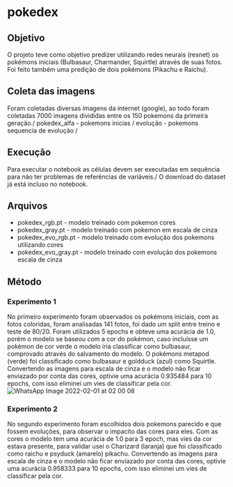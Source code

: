 # pokedex

## Objetivo
O projeto teve como objetivo predizer utilizando redes neurais (resnet) os pokémons iniciais (Bulbasaur, Charmander, Squirtle) através de suas fotos. Foi feito também uma predição de dois pokémons (Pikachu e Raichu).

## Coleta das imagens

Foram coletadas diversas imagens da internet (google), ao todo foram coletadas 7000 imagens divididas entre os 150 pokemons da primeira geração./
pokedex_alfa - pokemons inicias /
evolução - pokemons sequencia de evolução /

## Execução

Para executar o notebook as células devem ser executadas em sequência para não ter problemas de referências de variáveis./
O download do dataset já está incluso no notebook.

## Arquivos

* pokedex_rgb.pt - modelo treinado com pokemon cores
* pokedex_gray.pt - modelo treinado com pokemon em escala de cinza
* pokedex_evo_rgb.pt - modelo treinado com evolução dos pokemons utilizando cores
* pokedex_evo_gray.pt - modelo treinado com evolução dos pokemons escala de cinza


## Método

### Experimento 1
No primeiro experimento foram observados os pokémons iniciais, com as fotos coloridas, foram analisadas 141 fotos, foi dado um split entre treino e teste de 80/20. Foram utilizados 5 epochs e obteve uma acurácia de 1.0, porém o modelo se baseou com a cor do pokémon, caso incluísse um pokémon de cor verde o modelo iria classificar como bulbasaur, comprovado  através do salvamento do modelo. O pokémons metapod (verde) foi classificado como bulbasaur e goldduck (azul) como Squirtle. Convertendo as imagens para escala de cinza e o modelo não ficar enviazado por conta das cores, optivie uma acurácia 0.935484 para 10 epochs, com isso eliminei um vies de classificar pela cor. 
![WhatsApp Image 2022-02-01 at 02 00 08](https://user-images.githubusercontent.com/23370997/152085243-b2654421-3a9a-4667-bf46-eb7504448032.jpeg)

### Experimento 2
No segundo experimento foram escolhidos dois pokemons parecido e que fossem evoluções, para observar o impacito das cores para eles. Com as cores o modelo tem uma acurácia de 1.0 para 3 epoch, mas vies da cor estava presente, para validar usei o Charizard (laranja) que foi classificado como raichu e psyduck (amarelo) pikachu. Convertendo as imagens para escala de cinza e o modelo não ficar enviazado por conta das cores, optivie uma acurácia 0.958333 para 10 epochs, com isso eliminei um vies de classificar pela cor.
